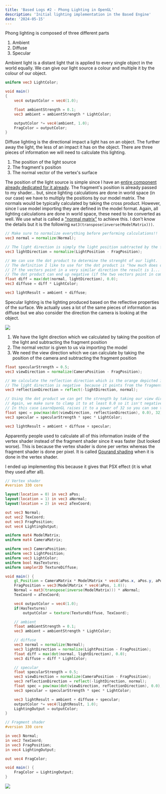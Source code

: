 ```yaml
---
title: 'Based Logs #2 - Phong Lighting in OpenGL'
description: 'Initial lighting implementation in the Based Engine'
date: '2024-05-15'
---
```


Phong lighting is composed of three different parts

1. Ambient
2. Diffuse
3. Specular

<Heading title="Ambient" />

Ambient light is a distant light that is applied to every single object in the world equally. We can give our light source a colour and multiple it by the colour of our object.

```glsl
uniform vec3 LightColor;

void main()
{
    vec4 outputColor = vec4(1.0);

    float ambientStrength = 0.1;
    vec3 ambient = ambientStrength * LightColor;

    outputColor *= vec4(ambient, 1.0);
    FragColor = outputColor;
}
```

<Heading title="Diffuse" />

Diffuse lighting is the directional impact a light has on an object. The further away the light, the less of an impact it has on the object. There are three pieces of information we will need to calculate this lighting.

1. The position of the light source
2. The fragment's position
3. The normal vector of the vertex's surface

The position of the light source is simple since I have an [entire component already dedicated for it already](https://github.com/matekdev/based-engine-opengl/blob/a3a2af2d819c20944022ec3316e4019ade4f15ea/src/component/transform_component.hpp#L8). The fragment's position is already passed to my shader... but, since lighting calculations are done in world space (in our case) we have to multiply the positions by our model matrix. The normals would be typically calculated by taking the cross product. However, since I use model importing they are defined in the model format. Again, all lighting calculations are done in world space, these need to be converted as well. We use what is called a ["normal matrix"](http://www.lighthouse3d.com/tutorials/glsl-tutorial/the-normal-matrix/) to achieve this. I don't know the details but it is the following `mat3(transpose(inverse(ModelMatrix)))`.

```glsl
// Make sure to normalize everything before performing calculations!!
vec3 normal = normalize(Normal);

// The light direction is simply the light position subtracted by the frag position.
vec3 lightDirection = normalize(LightPosition - FragPosition);

// We can use the dot product to determine the strenght of our light.
// The definition I like to use for the dot product is "how much does one vector go in the direction of another".
// If the vectors point in a very similar direction the result is 1... if they are completely perpendicular it's 0.
// The dot product can end up negative (if the two vectors point in complete opposite directions) so we want to clamp it to 0 as well.
float diff = max(dot(normal, lightDirection), 0.0);
vec3 diffuse = diff * LightColor;

vec3 lightResult = ambient + diffuse;
```

<Heading title="Specular" />

Specular lighting is the lighting produced based on the reflective properties of the surface. We actually uses a lot of the same pieces of information as diffuse but we also consider the direction the camera is looking at the object.

<Img src="specular_diagram.jpg" caption="Diagram from LearnOpenGL" href="https://learnopengl.com/Lighting/Basic-Lighting" />

1. We have the light direction which we calculated by taking the position of the light and subtracting the fragment position
2. The normal vector is given to us via importing the model
3. We need the view direction which we can calculate by taking the position of the camera and subtracting the fragment position

```glsl
float specularStrength = 0.5;
vec3 viewDirection = normalize(CameraPosition - FragPosition);

// We calculate the reflection direction which is the orange depicted in the diagram.
// The light direction is negative  because it points from the fragment towards the light source.
vec3 reflectionDirection = reflect(-lightDirection, normal);

// Using the dot product we can get the strength by taking our view direction and reflection direction.
// Again, we make sure to clamp it to at least 0.0 so it isn't negative.
// In this case LearnOpenGL raises it to a power of 32 so you can see the effect better.
float spec = pow(max(dot(viewDirection, reflectionDirection), 0.0), 32);
vec3 specular = specularStrength * spec * LightColor;

vec3 lightResult = ambient + diffuse + specular;
```

<Heading title="Gouraud shading" />

Apparently people used to calculate all of this information inside of the vertex shader instead of the fragment shader since it was faster (but looked worse). This is because the vertex shader is done per vertex whereas the fragment shader is done per pixel. It is called [Gourand shading](https://en.wikipedia.org/wiki/Gouraud_shading) when it is done in the vertex shader.

I ended up implementing this because it gives that PSX effect (it is what they used after all).

```glsl
// Vertex shader
#version 330 core

layout(location = 0) in vec3 aPos;
layout(location = 1) in vec3 aNormal;
layout(location = 2) in vec2 aTexCoord;

out vec3 Normal;
out vec2 TexCoord;
out vec3 FragPosition;
out vec4 LightingOutput;

uniform mat4 ModelMatrix;
uniform mat4 CameraMatrix;

uniform vec3 CameraPosition;
uniform vec3 LightPosition;
uniform vec3 LightColor;
uniform bool HasTextures;
uniform sampler2D TextureDiffuse;

void main() {
    gl_Position = CameraMatrix * ModelMatrix * vec4(aPos.x, aPos.y, aPos.z, 1.0);
    FragPosition = vec3(ModelMatrix * vec4(aPos, 1.0));
    Normal = mat3(transpose(inverse(ModelMatrix))) * aNormal;
    TexCoord = aTexCoord;

    vec4 outputColor = vec4(1.0);
    if(HasTextures)
        outputColor = texture(TextureDiffuse, TexCoord);

    // ambient
    float ambientStrength = 0.1;
    vec3 ambient = ambientStrength * LightColor;

    // diffuse
    vec3 normal = normalize(Normal);
    vec3 lightDirection = normalize(LightPosition - FragPosition);
    float diff = max(dot(normal, lightDirection), 0.0);
    vec3 diffuse = diff * LightColor;

    // specular
    float specularStrength = 0.5;
    vec3 viewDirection = normalize(CameraPosition - FragPosition);
    vec3 reflectionDirection = reflect(-lightDirection, normal);
    float spec = pow(max(dot(viewDirection, reflectionDirection), 0.0), 32);
    vec3 specular = specularStrength * spec * LightColor;

    vec3 lightResult = ambient + diffuse + specular;
    outputColor *= vec4(lightResult, 1.0);
    LightingOutput = outputColor;
}

```

```glsl
// Fragment shader
#version 330 core

in vec3 Normal;
in vec2 TexCoord;
in vec3 FragPosition;
in vec4 LightingOutput;

out vec4 FragColor;

void main() {
    FragColor = LightingOutput;
}

```

<Img src="gouraud_example.jpg" caption="Gouraud shading in Based Engine" />

<Spotify src="track/0ISjLKLt7b9iiY0qEVR2ho?si=6ad5607cfda2491e" />
